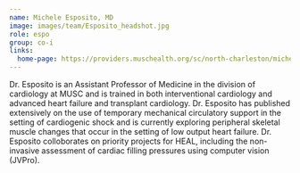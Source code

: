 ```yaml
---
name: Michele Esposito, MD
image: images/team/Esposito_headshot.jpg
role: espo
group: co-i
links:
  home-page: https://providers.muschealth.org/sc/north-charleston/michele-lynne-esposito-md 
---
```


Dr. Esposito is an Assistant Professor of Medicine in the division of cardiology at MUSC and is trained in both interventional cardiology and advanced heart failure and transplant cardiology. Dr. Esposito has published extensively on the use of temporary mechanical circulatory support in the setting of cardiogenic shock and is currently exploring peripheral skeletal muscle changes that occur in the setting of low output heart failure. Dr. Esposito colloborates on priority projects for HEAL, including the non-invasive assessment of cardiac filling pressures using computer vision (JVPro).
